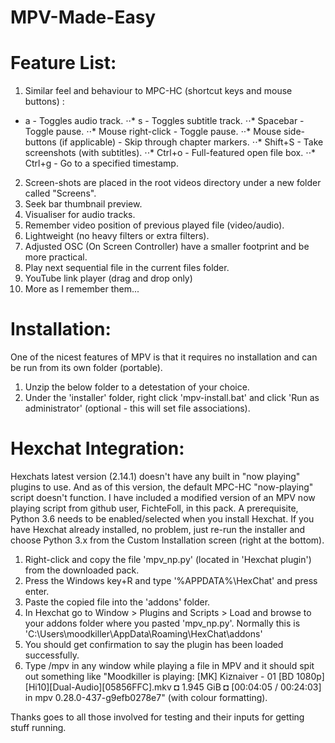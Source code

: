 # MPV-Made-Easy

# Feature List:

1. Similar feel and behaviour to MPC-HC (shortcut keys and mouse buttons) :
  * a - Toggles audio track.
⋅⋅* s - Toggles subtitle track.
⋅⋅* Spacebar - Toggle pause.
⋅⋅* Mouse right-click - Toggle pause.
⋅⋅* Mouse side-buttons (if applicable) - Skip through chapter markers.
⋅⋅* Shift+S - Take screenshots (with subtitles).
⋅⋅* Ctrl+o - Full-featured open file box.
⋅⋅* Ctrl+g - Go to a specified timestamp. 
2. Screen-shots are placed in the root videos directory under a new folder called "Screens".
3. Seek bar thumbnail preview.
4. Visualiser for audio tracks.
5. Remember video position of previous played file (video/audio).
6. Lightweight (no heavy filters or extra filters).
7. Adjusted OSC (On Screen Controller) have a smaller footprint and be more practical.
8. Play next sequential file in the current files folder.
9. YouTube link player (drag and drop only)
10. More as I remember them...


# Installation:

One of the nicest features of MPV is that it requires no installation and can be run from its own folder (portable).
1. Unzip the below folder to a detestation of your choice.
2. Under the 'installer' folder, right click 'mpv-install.bat' and click 'Run as administrator' (optional - this will set file associations).


# Hexchat Integration:

Hexchats latest version (2.14.1) doesn't have any built in "now playing" plugins to use. And as of this version, the default MPC-HC "now-playing" script doesn't function. I have included a modified version of an MPV now playing script from github user, FichteFoll, in this pack. A prerequisite, Python 3.6 needs to be enabled/selected when you install Hexchat. If you have Hexchat already installed, no problem, just re-run the installer and choose Python 3.x from the Custom Installation screen (right at the bottom).

1. Right-click and copy the file 'mpv_np.py' (located in 'Hexchat plugin') from the downloaded pack.
2. Press the Windows key+R and type '%APPDATA%\HexChat' and press enter.
3. Paste the copied file into the 'addons' folder.
4. In Hexchat go to Window > Plugins and Scripts > Load and browse to your addons folder where you pasted 'mpv_np.py'. Normally this is 'C:\Users\moodkiller\AppData\Roaming\HexChat\addons'
5. You  should get confirmation to say the plugin has been loaded successfully.
6. Type /mpv in any window while playing a file in MPV and it should spit out something like "Moodkiller is playing: [MK] Kiznaiver - 01 [BD 1080p][Hi10][Dual-Audio][05856FFC].mkv ◘ 1.945 GiB ◘ [00:04:05 / 00:24:03] in mpv 0.28.0-437-g9efb0278e7" (with colour formatting).


Thanks goes to all those involved for testing and their inputs for getting stuff running. 
